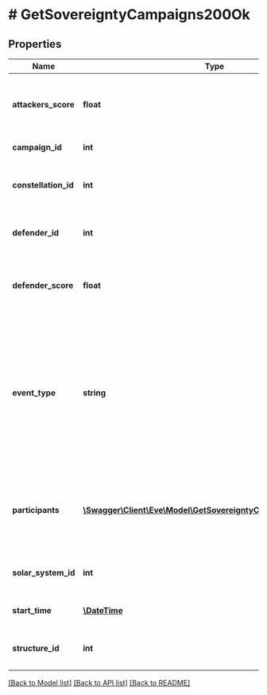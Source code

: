 # # GetSovereigntyCampaigns200Ok

## Properties

Name | Type | Description | Notes
------------ | ------------- | ------------- | -------------
**attackers_score** | **float** | Score for all attacking parties, only present in Defense Events. | [optional]
**campaign_id** | **int** | Unique ID for this campaign. |
**constellation_id** | **int** | The constellation in which the campaign will take place. |
**defender_id** | **int** | Defending alliance, only present in Defense Events | [optional]
**defender_score** | **float** | Score for the defending alliance, only present in Defense Events. | [optional]
**event_type** | **string** | Type of event this campaign is for. tcu_defense, ihub_defense and station_defense are referred to as \&quot;Defense Events\&quot;, station_freeport as \&quot;Freeport Events\&quot;. |
**participants** | [**\Swagger\Client\Eve\Model\GetSovereigntyCampaignsParticipant[]**](GetSovereigntyCampaignsParticipant.md) | Alliance participating and their respective scores, only present in Freeport Events. | [optional]
**solar_system_id** | **int** | The solar system the structure is located in. |
**start_time** | [**\DateTime**](\DateTime.md) | Time the event is scheduled to start. |
**structure_id** | **int** | The structure item ID that is related to this campaign. |

[[Back to Model list]](../../README.md#models) [[Back to API list]](../../README.md#endpoints) [[Back to README]](../../README.md)
